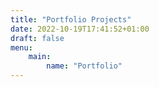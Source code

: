 ```yaml
---
title: "Portfolio Projects"
date: 2022-10-19T17:41:52+01:00
draft: false
menu: 
    main: 
        name: "Portfolio"
---
```


